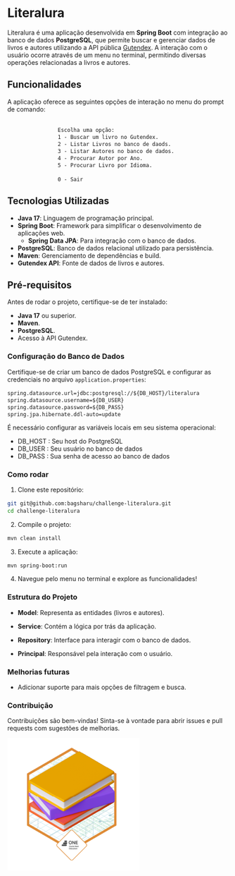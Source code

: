 # Literalura

Literalura é uma aplicação desenvolvida em **Spring Boot** com integração ao banco de dados **PostgreSQL**, que permite buscar e gerenciar dados de livros e autores utilizando a API pública [Gutendex](https://gutendex.com/). A interação com o usuário ocorre através de um menu no terminal, permitindo diversas operações relacionadas a livros e autores.

## Funcionalidades

A aplicação oferece as seguintes opções de interação no menu do prompt de comando:

```less
                
                Escolha uma opção:
                1 - Buscar um livro no Gutendex.
                2 - Listar Livros no banco de daods.
                3 - Listar Autores no banco de dados.
                4 - Procurar Autor por Ano.
                5 - Procurar Livro por Idioma.
                
                0 - Sair
```


## Tecnologias Utilizadas

- **Java 17**: Linguagem de programação principal.
- **Spring Boot**: Framework para simplificar o desenvolvimento de aplicações web.
  - **Spring Data JPA**: Para integração com o banco de dados.
- **PostgreSQL**: Banco de dados relacional utilizado para persistência.
- **Maven**: Gerenciamento de dependências e build.
- **Gutendex API**: Fonte de dados de livros e autores.

## Pré-requisitos

Antes de rodar o projeto, certifique-se de ter instalado:

- **Java 17** ou superior.
- **Maven**.
- **PostgreSQL**.
- Acesso à API Gutendex.

### Configuração do Banco de Dados

Certifique-se de criar um banco de dados PostgreSQL e configurar as credenciais no arquivo `application.properties`:

```properties
spring.datasource.url=jdbc:postgresql://${DB_HOST}/literalura
spring.datasource.username=${DB_USER}
spring.datasource.password=${DB_PASS}
spring.jpa.hibernate.ddl-auto=update
```
É necessário configurar as variáveis locais em seu sistema operacional:

- DB_HOST : Seu host do PostgreSQL
- DB_USER : Seu usuário no banco de dados
- DB_PASS : Sua senha de acesso ao banco de dados

### Como rodar

1. Clone este repositório:

```bash
git git@github.com:bagsharu/challenge-literalura.git
cd challenge-literalura
```
2. Compile o projeto:

```bash
mvn clean install
```

3. Execute a aplicação:

```bash
mvn spring-boot:run
```

4. Navegue pelo menu no terminal e explore as funcionalidades!

### Estrutura do Projeto

- **Model**: Representa as entidades (livros e autores).

- **Service**: Contém a lógica por trás da aplicação.

- **Repository**: Interface para interagir com o banco de dados.

- **Principal**: Responsável pela interação com o usuário.

### Melhorias futuras

- Adicionar suporte para mais opções de filtragem e busca.


### Contribuição

Contribuições são bem-vindas! Sinta-se à vontade para abrir issues e pull requests com sugestões de melhorias.


<div>
    <p>
        <img src="badge_literalura.png" height="300" tittle="site"> 
    </p>
</div>
